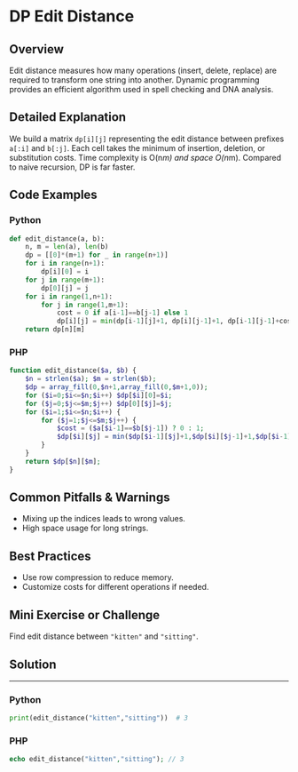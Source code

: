 # DP Edit Distance

## Overview
Edit distance measures how many operations (insert, delete, replace) are required to transform one string into another. Dynamic programming provides an efficient algorithm used in spell checking and DNA analysis.

## Detailed Explanation
We build a matrix `dp[i][j]` representing the edit distance between prefixes `a[:i]` and `b[:j]`. Each cell takes the minimum of insertion, deletion, or substitution costs. Time complexity is O(n*m) and space O(n*m). Compared to naive recursion, DP is far faster.

## Code Examples
### Python
```python
def edit_distance(a, b):
    n, m = len(a), len(b)
    dp = [[0]*(m+1) for _ in range(n+1)]
    for i in range(n+1):
        dp[i][0] = i
    for j in range(m+1):
        dp[0][j] = j
    for i in range(1,n+1):
        for j in range(1,m+1):
            cost = 0 if a[i-1]==b[j-1] else 1
            dp[i][j] = min(dp[i-1][j]+1, dp[i][j-1]+1, dp[i-1][j-1]+cost)
    return dp[n][m]
```

### PHP
```php
function edit_distance($a, $b) {
    $n = strlen($a); $m = strlen($b);
    $dp = array_fill(0,$n+1,array_fill(0,$m+1,0));
    for ($i=0;$i<=$n;$i++) $dp[$i][0]=$i;
    for ($j=0;$j<=$m;$j++) $dp[0][$j]=$j;
    for ($i=1;$i<=$n;$i++) {
        for ($j=1;$j<=$m;$j++) {
            $cost = ($a[$i-1]==$b[$j-1]) ? 0 : 1;
            $dp[$i][$j] = min($dp[$i-1][$j]+1,$dp[$i][$j-1]+1,$dp[$i-1][$j-1]+$cost);
        }
    }
    return $dp[$n][$m];
}
```

## Common Pitfalls & Warnings
- Mixing up the indices leads to wrong values.
- High space usage for long strings.

## Best Practices
- Use row compression to reduce memory.
- Customize costs for different operations if needed.

## Mini Exercise or Challenge
Find edit distance between `"kitten"` and `"sitting"`.

## Solution
---
### Python
```python
print(edit_distance("kitten","sitting"))  # 3
```
### PHP
```php
echo edit_distance("kitten","sitting"); // 3
```
